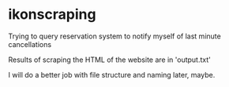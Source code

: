 # ikonscraping
Trying to query reservation system to notify myself of last minute cancellations

Results of scraping the HTML of the website are in 'output.txt'

I will do a better job with file structure and naming later, maybe.
